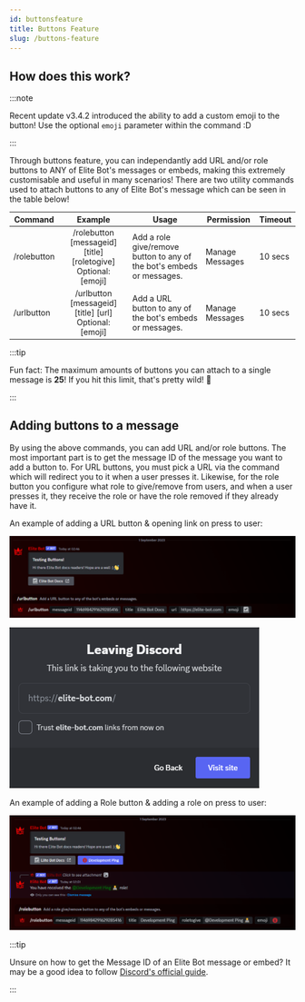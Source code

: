 ```yaml
---
id: buttonsfeature
title: Buttons Feature
slug: /buttons-feature
---
```


## How does this work?

:::note

Recent update v3.4.2 introduced the ability to add a custom emoji to the button! Use the optional `emoji` parameter within the command :D

:::

Through buttons feature, you can independantly add URL and/or role buttons to ANY of Elite Bot's messages or embeds, making this extremely customisable and useful in many scenarios! There are two utility commands used to attach buttons to any of Elite Bot's message which can be seen in the table below!

| Command        |    Example    |  Usage  |  Permission  |  Timeout  |
| -------------  | :-----------: | -----  |  ----------  |  -------  |
| /rolebutton        | /rolebutton [messageid] [title] [roletogive] Optional: [emoji] | Add a role give/remove button to any of the bot's embeds or messages. | Manage Messages | 10 secs |
| /urlbutton        | /urlbutton [messageid] [title] [url] Optional: [emoji] | Add a URL button to any of the bot's embeds or messages. | Manage Messages | 10 secs |

:::tip

Fun fact: The maximum amounts of buttons you can attach to a single message is **25**! If you hit this limit, that's pretty wild! 🤯

:::

## Adding buttons to a message

By using the above commands, you can add URL and/or role buttons. The most important part is to get the message ID of the message you want to add a button to. For URL buttons, you must pick a URL via the command which will redirect you to it when a user presses it. Likewise, for the role button you configure what role to give/remove from users, and when a user presses it, they receive the role or have the role removed if they already have it.

An example of adding a URL button & opening link on press to user:

![img](../static/img/button-url-example.png)

![img](../static/img/button-url-example-usage.png)

An example of adding a Role button & adding a role on press to user:

![img](../static/img/button-role-example.png)

:::tip

Unsure on how to get the Message ID of an Elite Bot message or embed? It may be a good idea to follow [Discord's official guide](https://support.discord.com/hc/en-us/articles/206346498-Where-can-I-find-my-User-Server-Message-ID-).

:::